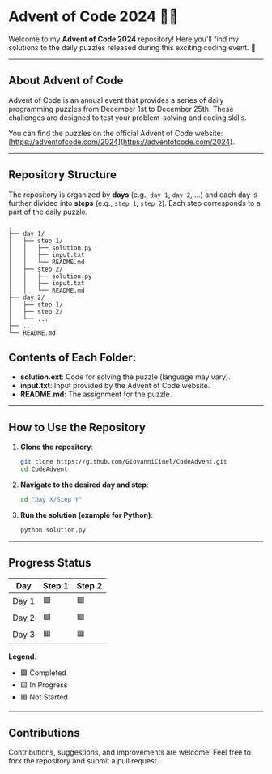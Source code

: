 # Advent of Code 2024 🎄✨

Welcome to my **Advent of Code 2024** repository! Here you'll find my solutions to the daily puzzles released during this exciting coding event. 🚀

---

## About Advent of Code

Advent of Code is an annual event that provides a series of daily programming puzzles from December 1st to December 25th. These challenges are designed to test your problem-solving and coding skills.

You can find the puzzles on the official Advent of Code website: [https://adventofcode.com/2024](https://adventofcode.com/2024).

---

## Repository Structure

The repository is organized by **days** (e.g., `day 1`, `day 2`, ...) and each day is further divided into **steps** (e.g., `step 1`, `step 2`). Each step corresponds to a part of the daily puzzle.

```plaintext
.
├── day 1/
│   ├── step 1/
│   │   ├── solution.py
│   │   ├── input.txt
│   │   └── README.md
│   ├── step 2/
│   │   ├── solution.py
│   │   ├── input.txt
│   │   └── README.md
├── day 2/
│   ├── step 1/
│   ├── step 2/
│   └── ...
├── ...
└── README.md
```
## Contents of Each Folder:
- **solution.ext**: Code for solving the puzzle (language may vary).
- **input.txt**: Input provided by the Advent of Code website.
- **README.md**: The assignment for the puzzle.

---

## How to Use the Repository
1. **Clone the repository**:
   ```bash
   git clone https://github.com/GiovanniCinel/CodeAdvent.git
   cd CodeAdvent
   ```

2. **Navigate to the desired day and step**:
   ```bash
   cd "Day X/Step Y"
   ```

3. **Run the solution (example for Python)**:
   ```bash
   python solution.py
   ```

---

## Progress Status

| Day  | Step 1  | Step 2 |
|------|---------|--------|
| Day 1|   🟩   |   🟩   |
| Day 2|   🟩   |   🟩   |
| Day 3|   🟥   |   🟥   |

**Legend**:
- 🟩 Completed
- 🟨 In Progress
- 🟥 Not Started

---

## Contributions
Contributions, suggestions, and improvements are welcome! Feel free to fork the repository and submit a pull request.
